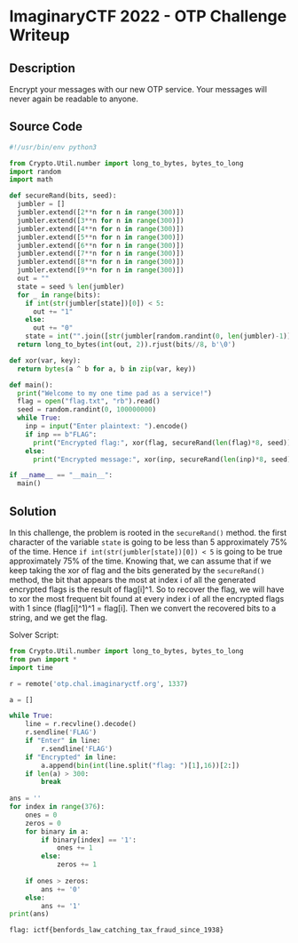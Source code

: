 # ImaginaryCTF 2022 - OTP Challenge Writeup

## Description

Encrypt your messages with our new OTP service. Your messages will never again be readable to anyone.

## Source Code

```python
#!/usr/bin/env python3

from Crypto.Util.number import long_to_bytes, bytes_to_long
import random
import math

def secureRand(bits, seed):
  jumbler = []
  jumbler.extend([2**n for n in range(300)])
  jumbler.extend([3**n for n in range(300)])
  jumbler.extend([4**n for n in range(300)])
  jumbler.extend([5**n for n in range(300)])
  jumbler.extend([6**n for n in range(300)])
  jumbler.extend([7**n for n in range(300)])
  jumbler.extend([8**n for n in range(300)])
  jumbler.extend([9**n for n in range(300)])
  out = ""
  state = seed % len(jumbler)
  for _ in range(bits):
    if int(str(jumbler[state])[0]) < 5:
      out += "1"
    else:
      out += "0"
    state = int("".join([str(jumbler[random.randint(0, len(jumbler)-1)])[0] for n in range(len(str(len(jumbler)))-1)]))
  return long_to_bytes(int(out, 2)).rjust(bits//8, b'\0')

def xor(var, key):
  return bytes(a ^ b for a, b in zip(var, key))

def main():
  print("Welcome to my one time pad as a service!")
  flag = open("flag.txt", "rb").read()
  seed = random.randint(0, 100000000)
  while True:
    inp = input("Enter plaintext: ").encode()
    if inp == b"FLAG":
      print("Encrypted flag:", xor(flag, secureRand(len(flag)*8, seed)).hex())
    else:
      print("Encrypted message:", xor(inp, secureRand(len(inp)*8, seed)).hex())

if __name__ == "__main__":
  main()
  ```
  
## Solution
  
In this challenge, the problem is rooted in the `secureRand()` method. the first character of the variable `state` is going to be less than 5 approximately 75% of the time. Hence `if int(str(jumbler[state])[0]) < 5` is going to be true approximately 75% of the time. Knowing that, we can assume that if we keep taking the xor of flag and the bits generated by the `secureRand()` method, the bit that appears the most at index i of all the generated encrypted flags is the result of flag[i]^1. So to recover the flag, we will have to xor the most frequent bit found at every index i of all the encrypted flags with 1 since (flag[i]^1)^1 = flag[i]. Then we convert the recovered bits to a string, and we get the flag.

Solver Script:
```python
from Crypto.Util.number import long_to_bytes, bytes_to_long
from pwn import *
import time

r = remote('otp.chal.imaginaryctf.org', 1337)

a = []

while True:
    line = r.recvline().decode()
    r.sendline('FLAG')
    if "Enter" in line:
        r.sendline('FLAG')
    if "Encrypted" in line:
        a.append(bin(int(line.split("flag: ")[1],16))[2:])
    if len(a) > 300:
        break
        
ans = ''
for index in range(376):
    ones = 0
    zeros = 0
    for binary in a:
        if binary[index] == '1':
            ones += 1
        else:
            zeros += 1
            
    if ones > zeros:
        ans += '0'
    else:
        ans += '1'
print(ans)     
```
`flag: ictf{benfords_law_catching_tax_fraud_since_1938}`
